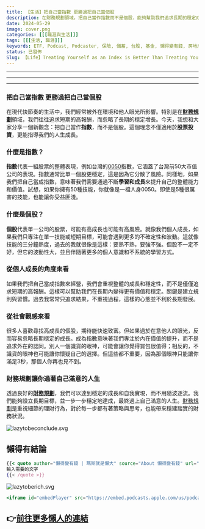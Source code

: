 ```yaml
---
title: 【生活】把自己當指數 更勝過把自己當個股
description: 在財務規劃領域，把自己當作指數而不是個股，能夠幫助我們追求長期的穩定成長。指數代表整體表現，分散風險，而個股則有高風險和波動性。從個人成長和社會觀感來看，把自己當作指數能夠重視整體能力和內在價值的提升。透過良好的財務規劃，我們能夠實現穩定成長和自我實現，過上滿意的人生。
date: 2024-05-29
image: cover.png
categories: [[[職涯與生活]]]
tags: [[[生活, 職涯]]]
keywords: ETF, Podcast, Podcaster, 保險, 儲蓄, 台股, 基金, 懶得變有錢, 房地產, 投資, 投資理財, 支出, 收入, 理財, 理財規劃, 瑪斯理財兩三事, 稅務, 總體經濟, 美股, 職涯心得, 股利收入, 複委託, 記帳, 讀書心得, 財務規劃, 財商, 貸款, 資產配置, 退休規劃, 開源節流
status: 已發佈
Slug: 【Life】Treating Yourself as an Index is Better Than Treating Yourself as a Stock
---
```

---
---
---
### **把自己當指數 更勝過把自己當個股**

在現代快節奏的生活中，我們經常被外在環境和他人眼光所影響。特別是在[**財務規劃**](https://lazytoberich.com.tw/categories/%E8%A6%8F%E5%8A%83%E4%B8%8D%E7%90%86%E8%B2%A1/)領域，我們往往追求短期的高報酬，而忽略了長期的穩定增長。今天，我想和大家分享一個新觀念：把自己當作**指數**，而不是個股。這個理念不僅適用於**股票投資**，更能指導我們的人生成長。

### **什麼是指數？**

**指數**代表一組股票的整體表現，例如台灣的[0050](https://lazytoberich.com.tw/p/investing-affordable-vs-luxury-etf-comparison/)指數，它涵蓋了台灣前50大市值公司的表現。指數通常比單一個股更穩定，這是因為它分散了風險。同樣地，如果我們把自己當成指數，意味著我們需要通過不斷**學習和成長**來提升自己的整體能力和價值。試想，如果你擁有50種技能，你就像是一檔人身0050。即使是5種很厲害的技能，也能讓你受益匪淺。

### **什麼是個股？**

**個股**代表單一公司的股票，可能有高成長也可能有高風險。就像我們個人成長，如果我們只專注在單一技能或短期目標，可能會遇到更多的不確定性和波動。這就像技能的三分鐘熱度，過去的我就很像是這樣：要熟不熟，要強不強。個股不一定不好，但它的波動性大，並且伴隨著更多的個人意識和不系統的學習方式。

### **從個人成長的角度來看**

如果我們把自己當成指數來經營，我們會重視整體的成長和穩定性，而不是僅僅追求短期的高報酬。這樣可以幫助我們在長期內變得更有價值和穩定。關鍵是建立規則與習慣。過去我常常只追求結果，不重視過程，這樣的心態並不利於長期發展。

### **從社會觀感來看**

很多人喜歡尋找高成長的個股，期待能快速致富。但如果過於在意他人的眼光，反而容易忽略長期穩定的成長。成為指數意味著我們專注於內在價值的提升，而不是追求外在的認同。別人一個識貨的眼神，可能會讓你覺得買包很值得；相反的，不識貨的眼神也可能讓你懷疑自己的選擇。但這些都不重要，因為那個眼神只能讓你滿足3秒，那個人你再也見不到。

### **財務規劃讓你過著自己滿意的人生**

透過良好的[**財務規劃**](https://lazytoberich.com.tw/categories/%E8%A6%8F%E5%8A%83%E4%B8%8D%E7%90%86%E8%B2%A1/)，我們可以達到穩定的成長和自我實現，而不用隨波逐流。我們能夠設立長期目標，並一步一步穩定地達成，最終過上自己滿意的人生。[財務規劃](https://lazytoberich.com.tw/categories/%E8%A6%8F%E5%8A%83%E4%B8%8D%E7%90%86%E8%B2%A1/)是重視細節的理財行為，對於每一步都有著策略與思考，也能帶來穩建踏實的財務狀況。

![lazytobeconclude.svg](%E3%80%90%E7%94%9F%E6%B4%BB%E3%80%91%E6%8A%8A%E8%87%AA%E5%B7%B1%E7%95%B6%E6%8C%87%E6%95%B8%20%E6%9B%B4%E5%8B%9D%E9%81%8E%E6%8A%8A%E8%87%AA%E5%B7%B1%E7%95%B6%E5%80%8B%E8%82%A1%20532d49081d5a452fa2696daa4449a209/lazytobeconclude.svg)

## 懶得有結論

```jsx
{{< quote author="懶得變有錢 | 瑪斯就是懶大" source="About 懶得變有錢" url="https://lazytoberich.com.tw/about-me/">}}
輸入需要的文字
{{< /quote >}}
```

![lazytoberich.svg](%E3%80%90%E7%94%9F%E6%B4%BB%E3%80%91%E6%8A%8A%E8%87%AA%E5%B7%B1%E7%95%B6%E6%8C%87%E6%95%B8%20%E6%9B%B4%E5%8B%9D%E9%81%8E%E6%8A%8A%E8%87%AA%E5%B7%B1%E7%95%B6%E5%80%8B%E8%82%A1%20532d49081d5a452fa2696daa4449a209/lazytoberich.svg)

```jsx
<iframe id="embedPlayer" src="https://embed.podcasts.apple.com/us/podcast/%E6%87%B6%E5%BE%97%E8%AE%8A%E6%9C%89%E9%8C%A2/id1707756115?itsct=podcast_box_player&amp;itscg=30200&amp;ls=1&amp;theme=auto" height="450px" frameborder="0" sandbox="allow-forms allow-popups allow-same-origin allow-scripts allow-top-navigation-by-user-activation" allow="autoplay *; encrypted-media *; clipboard-write" style="width: 100%; max-width: 660px; overflow: hidden; border-radius: 10px; transform: translateZ(0px); animation: 2s ease 0s 6 normal none running loading-indicator; background-color: rgb(228, 228, 228);"></iframe>
```

## 👉[前往更多懶人的連結](https://linktr.ee/lazytoberich)